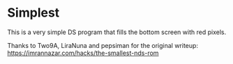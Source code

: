 # Simplest

This is a very simple DS program that fills the bottom screen with red pixels.

Thanks to Two9A, LiraNuna and pepsiman for the original writeup:
https://imrannazar.com/hacks/the-smallest-nds-rom
